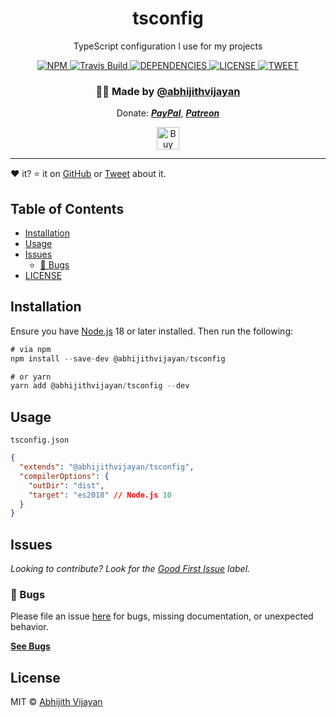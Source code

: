 <h1 align="center">tsconfig</h1>
<p align="center">TypeScript configuration I use for my projects</p>
<div align="center">
  <a href="https://www.npmjs.com/package/@abhijithvijayan/tsconfig">
    <img src="https://img.shields.io/npm/v/@abhijithvijayan/tsconfig" alt="NPM" />
  </a>
  <a href="https://travis-ci.com/abhijithvijayan/tsconfig">
    <img src="https://travis-ci.com/abhijithvijayan/tsconfig.svg?branch=main" alt="Travis Build" />
  </a>
  <a href="https://david-dm.org/abhijithvijayan/tsconfig">
    <img src="https://img.shields.io/david/abhijithvijayan/tsconfig.svg?colorB=orange" alt="DEPENDENCIES" />
  </a>
  <a href="https://github.com/abhijithvijayan/tsconfig/blob/main/license">
    <img src="https://img.shields.io/github/license/abhijithvijayan/tsconfig.svg" alt="LICENSE" />
  </a>
  <a href="https://twitter.com/intent/tweet?text=Check%20out%20%40abhijithvijayan%2Ftsconfig%21%20by%20%40_abhijithv%0A%0AShared%20typescript%20configuration%20module%0Ahttps%3A%2F%2Fgithub.com%2Fabhijithvijayan%2Ftsconfig%0A%0A%23typescript%20%23shared%20%23config">
     <img src="https://img.shields.io/twitter/url/http/shields.io.svg?style=social" alt="TWEET" />
  </a>
</div>
<h3 align="center">🙋‍♂️ Made by <a href="https://twitter.com/_abhijithv">@abhijithvijayan</a></h3>
<p align="center">
  Donate:
  <a href="https://www.paypal.me/iamabhijithvijayan" target='_blank'><i><b>PayPal</b></i></a>,
  <a href="https://www.patreon.com/abhijithvijayan" target='_blank'><i><b>Patreon</b></i></a>
</p>
<p align="center">
  <a href='https://www.buymeacoffee.com/abhijithvijayan' target='_blank'>
    <img height='36' style='border:0px;height:36px;' src='https://bmc-cdn.nyc3.digitaloceanspaces.com/BMC-button-images/custom_images/orange_img.png' border='0' alt='Buy Me a Coffee' />
  </a>
</p>
<hr />

❤️ it? ⭐️ it on [GitHub](https://github.com/abhijithvijayan/tsconfig/stargazers) or [Tweet](https://twitter.com/intent/tweet?text=Check%20out%20%40abhijithvijayan%2Ftsconfig%21%20by%20%40_abhijithv%0A%0AShared%20typescript%20configuration%20module%0Ahttps%3A%2F%2Fgithub.com%2Fabhijithvijayan%2Ftsconfig%0A%0A%23typescript%20%23shared%20%23config) about it.

## Table of Contents

- [Installation](#installation)
- [Usage](#usage)
- [Issues](#issues)
  - [🐛 Bugs](#-bugs)
- [LICENSE](#license)

## Installation

Ensure you have [Node.js](https://nodejs.org) 18 or later installed. Then run the following:

```js
# via npm
npm install --save-dev @abhijithvijayan/tsconfig

# or yarn
yarn add @abhijithvijayan/tsconfig --dev
```

## Usage

`tsconfig.json`

```json
{
  "extends": "@abhijithvijayan/tsconfig",
  "compilerOptions": {
    "outDir": "dist",
    "target": "es2018" // Node.js 10
  }
}
```

## Issues

_Looking to contribute? Look for the [Good First Issue](https://github.com/abhijithvijayan/tsconfig/issues?q=is%3Aissue+is%3Aopen+sort%3Aupdated-desc+label%3A%22good+first+issue%22)
label._

### 🐛 Bugs

Please file an issue [here](https://github.com/abhijithvijayan/tsconfig/issues/new) for bugs, missing documentation, or unexpected behavior.

[**See Bugs**](https://github.com/abhijithvijayan/tsconfig/issues?q=is%3Aissue+is%3Aopen+sort%3Aupdated-desc+label%3A%22type%3A+bug%22)

## License

MIT © [Abhijith Vijayan](https://abhijithvijayan.in)
